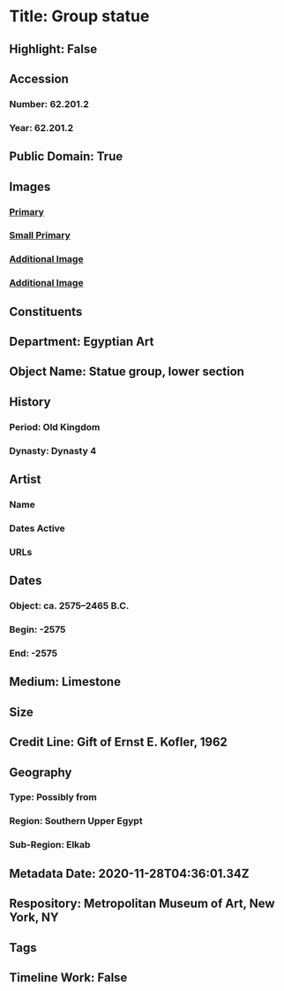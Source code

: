 # Title: Group statue
## Highlight: False
## Accession
### Number: 62.201.2
### Year: 62.201.2
## Public Domain: True
## Images
### [Primary](https://images.metmuseum.org/CRDImages/eg/original/62.201.2_01.jpg)
### [Small Primary](https://images.metmuseum.org/CRDImages/eg/web-large/62.201.2_01.jpg)
### [Additional Image](https://images.metmuseum.org/CRDImages/eg/original/62.201.2_03.jpg)
### [Additional Image](https://images.metmuseum.org/CRDImages/eg/original/62.201.2_02.jpg)
## Constituents
## Department: Egyptian Art
## Object Name: Statue group, lower section
## History
### Period: Old Kingdom
### Dynasty: Dynasty 4
## Artist
### Name
### Dates Active
### URLs
## Dates
### Object: ca. 2575–2465 B.C.
### Begin: -2575
### End: -2575
## Medium: Limestone
## Size
## Credit Line: Gift of Ernst E. Kofler, 1962
## Geography
### Type: Possibly from
### Region: Southern Upper Egypt
### Sub-Region: Elkab
## Metadata Date: 2020-11-28T04:36:01.34Z
## Respository: Metropolitan Museum of Art, New York, NY
## Tags
## Timeline Work: False